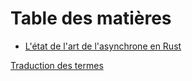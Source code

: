 # Table des matières

  - [L'état de l'art de l'asynchrone en Rust](01_getting_started/03_state_of_async_rust.md)

[Traduction des termes](translation-terms.md)
